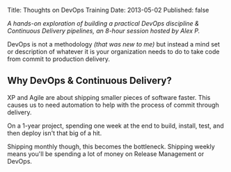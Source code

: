 Title: Thoughts on DevOps Training
Date: 2013-05-02
Published: false

_A hands-on exploration of building a practical DevOps discipline & Continuous Delivery pipelines, an 8-hour session hosted by Alex P._

DevOps is not a methodology _(that was new to me)_ but instead a mind set or description of whatever it is your organization needs to do to take code from commit to production delivery.

## Why DevOps & Continuous Delivery? ##

XP and Agile are about shipping smaller pieces of software faster. This causes us to need automation to help with the process of commit through delivery.

On a 1-year project, spending one week at the end to build, install, test, and then deploy isn't that big of a hit.

Shipping monthly though, this becomes the bottleneck. Shipping weekly means you'll be spending a lot of money on Release Management or DevOps.

## 
